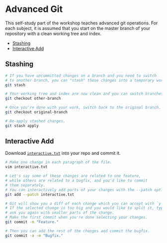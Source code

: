 # Advanced Git

This self-study part of the workshop teaches advanced git operations.
For each subject, it is assumed that you start on the master branch
of your repository with a clean working tree and index.

* [Stashing](#stashing)
* [Interactive Add](#interactive-add)



## Stashing

```bash
# If you have uncommitted changes on a branch and you need to switch
# to another branch, you can "stash" these changes into a temporary workspace.
git stash

# Your working tree and index are now clean and you can switch branches.
git checkout other-branch

# Once you're done with your work, switch back to the original branch.
git checkout original-branch

# Re-apply stashed changes.
git stash apply
```



## Interactive Add

Download [`interactive.txt`](interactive.txt) into your repo and commit it.

```bash
# Make one change in each paragraph of the file.
vim interactive.txt

# Let's say some of these changes are related to one feature,
# while others are related to a bugfix, and you'd like to commit
# them separately.
# You can interactively add parts of your changes with the --patch option.
git add --patch interactive.txt

# Git will show you a diff of each change which you can accept with `y` or reject with `n`.
# If the selected change is too big and you would like to split it, type `s` and it will
# ask you again with smaller parts of the change.
# Make the first commit when you're done selecting your changes.
git commit -m "Feature."

# Then you can add the rest of the changes and commit the bugfix.
git commit -a -m "Bugfix."
```
